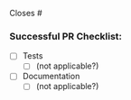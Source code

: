 Closes #<ticket number>

### Successful PR Checklist:
<!-- In case of doubt, we're here to help. CONTRIBUTING.rst might help too -->
- [ ] Tests
  - [ ] (not applicable?)
- [ ] Documentation
  - [ ] (not applicable?)

<!-- We hope your contributing experience was great so far. If you would like to
provide some feedback, please feel free to do so! -->
